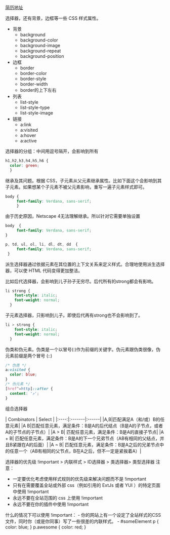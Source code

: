 [简历地址](https://codepen.io/lzcdev/pen/GdqoRe)

选择器，还有背景，边框等一些 CSS 样式属性。

- 背景
    - background
    - background-color
    - background-image
    - background-repeat
    - background-position
- 边框 
    - border
    - border-color
    - border-style
    - border-width
    - border的上下左右
- 列表
    - list-style
    - list-style-type
    - list-style-image
- 链接
    - a:link
    - a:visited
    - a:hover
    - a:active

选择器的分组：中间用逗号隔开，会影响到所有
```css
h1,h2,h3,h4,h5,h6 {
  color: green;
  }
```

继承及其问题。根据 CSS，子元素从父元素继承属性。比如下面这个会影响到其子元素。如果想某个子元素不被父元素影响，重写一遍子元素样式即可。
```css
body {
     font-family: Verdana, sans-serif;
     }
```
由于历史原因，Netscape 4无法理解继承。所以针对它需要单独设置
```css
body  {
     font-family: Verdana, sans-serif;
}

p, td, ul, ol, li, dl, dt, dd  {
     font-family: Verdana, sans-serif;
 }
```
派生选择器通过依据元素在其位置的上下文关系来定义样式。合理地使用派生选择器，可以使 HTML 代码变得更加整洁。

比如后代选择器，会影响到儿子孙子无穷尽。后代所有的strong都会有影响。
```css
li strong {
    font-style: italic;
    font-weight: normal;
  }
```
子元素选择器，只影响到儿子。即使后代再有strong也不会影响到了。
```css
li > strong {
    font-style: italic;
    font-weight: normal;
  }
```
伪类和伪元素。伪类是一个以冒号(:)作为前缀的关键字。伪元素跟伪类很像，伪元素前缀是两个冒号 (::) 
```css
/* 伪类 */
a:visited {
  color: blue;
}
/* 伪元素 */
[href^=http]::after {
  content: '⤴';
}
```

组合选择器

| Combinators | Select  |
|:----:|:-------|:------|
|A,B|匹配满足A（和/或）B的任意元素|
|A B|匹配任意元素，满足条件：B是A的后代结点（B是A的子节点，或者A的子节点的子节点）|
|A > B|	匹配任意元素，满足条件：B是A的直接子节点|
|A + B|	匹配任意元素，满足条件：B是A的下一个兄弟节点（AB有相同的父结点，并且B紧跟在A的后面）|
|A ~ B|	匹配任意元素，满足条件：B是A之后的兄弟节点中的任意一个（AB有相同的父节点，B在A之后，但不一定是紧挨着A）|


选择器的优先级
!important > 内联样式 > ID选择器 > 类选择器> 类型选择器
注意：
- 一定要优化考虑使用样式规则的优先级来解决问题而不是 !important
- 只有在需要覆盖全站或外部 css（例如引用的 ExtJs 或者 YUI ）的特定页面中使用 !important
- 永远不要在全站范围的 css 上使用 !important
- 永远不要在你的插件中使用 !important

什么的情况下可以使用 !important：
    - 你的网站上有一个设定了全站样式的CSS文件，同时你（或是你同事）写了一些很差的内联样式。
    - #someElement p { color: blue; } p.awesome { color: red; }